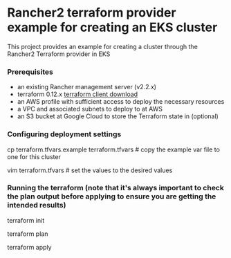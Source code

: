 # Rancher2 terraform provider example for creating an EKS cluster

This project provides an example for creating a cluster through the Rancher2 Terraform provider in EKS

### Prerequisites

- an existing Rancher management server (v2.2.x)
- terraform 0.12.x [terraform client download](https://www.terraform.io/downloads.html)
- an AWS profile with sufficient access to deploy the necessary resources
- a VPC and associated subnets to deploy to at AWS
- an S3 bucket at Google Cloud to store the Terraform state in (optional)

### Configuring deployment settings

cp terraform.tfvars.example terraform.tfvars  # copy the example var file to one for this cluster

vim terraform.tfvars # set the values to the desired values


### Running the terraform (note that it's always important to check the plan output before applying to ensure you are getting the intended results)

terraform init 

terraform plan 

terraform apply




